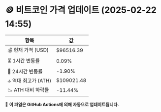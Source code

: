 # 🪙 비트코인 가격 업데이트 (2025-02-22 14:55)

| 항목                | 값 |
|--------------------|----------------|
| 💰 현재 가격 (USD) | $96516.39 |
| ⏳ 1시간 변동률    | 0.09% |
| 📆 24시간 변동률   | -1.90% |
| 🔝 역대 최고가 (ATH) | $109021.48 |
| 📉 ATH 대비 하락률 | -11.44% |

🔄 **이 파일은 GitHub Actions에 의해 자동으로 업데이트됩니다.**
